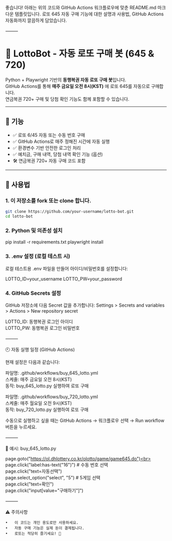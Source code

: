 좋습니다! 아래는 위의 코드와 GitHub Actions 워크플로우에 맞춘 README.md 마크다운 템플릿입니다. 로또 645 자동 구매 기능에 대한 설명과 사용법, GitHub Actions 자동화까지 깔끔하게 담았습니다.

⸻



# 🎰 LottoBot - 자동 로또 구매 봇 (645 & 720)

Python + Playwright 기반의 **동행복권 자동 로또 구매 봇**입니다.  
GitHub Actions를 통해 **매주 금요일 오전 8시(KST)** 에 로또 645를 자동으로 구매합니다.  
연금복권 720+ 구매 및 당첨 확인 기능도 함께 포함할 수 있습니다.

---

## 🧩 기능

- ✅ 로또 6/45 자동 또는 수동 번호 구매
- ✅ GitHub Actions로 매주 정해진 시간에 자동 실행
- ✅ 환경변수 기반 안전한 로그인 처리
- ✅ 예치금, 구매 내역, 당첨 내역 확인 기능 (옵션)
- 🛠 연금복권 720+ 자동 구매 코드 포함

---

## 🚀 사용법

### 1. 이 저장소를 **fork 또는 clone** 합니다.

```bash
git clone https://github.com/your-username/lotto-bot.git
cd lotto-bot
```


### 2. Python 및 의존성 설치

pip install -r requirements.txt
playwright install

### 3. .env 설정 (로컬 테스트 시)

로컬 테스트용 .env 파일을 만들어 아이디/비밀번호를 설정합니다:

LOTTO_ID=your_username
LOTTO_PW=your_password

### 4. GitHub Secrets 설정

GitHub 저장소에 다음 Secret 값을 추가합니다:
Settings > Secrets and variables > Actions > New repository secret


LOTTO_ID: 동행복권 로그인 아이디<br>
LOTTO_PW: 동행복권 로그인 비밀번호



⸻

🕘 자동 실행 일정 (GitHub Actions)

현재 설정은 다음과 같습니다:

파일명: .github/workflows/buy_645_lotto.yml<br>
스케줄: 매주 금요일 오전 8시(KST)<br>
동작: buy_645_lotto.py 실행하여 로또 구매

파일명: .github/workflows/buy_720_lotto.yml<br>
스케줄: 매주 월요일 오전 9시(KST)<br>
동작: buy_720_lotto.py 실행하여 로또 구매

수동으로 실행하고 싶을 때는 GitHub Actions → 워크플로우 선택 → Run workflow 버튼을 누르세요.

⸻

🧾 예시: buy_645_lotto.py

page.goto("https://ol.dhlottery.co.kr/olotto/game/game645.do")<br>
page.click("label:has-text(\"16\")")  # 수동 번호 선택<br>
page.click("text=자동선택")<br>
page.select_option("select", "5")     # 5게임 선택<br>
page.click("text=확인")<br>
page.click("input[value=\"구매하기\"]")


⸻

⚠️ 주의사항

	•	이 코드는 개인 용도로만 사용하세요.
	•	자동 구매 기능은 실제 돈이 결제됩니다.
	•	로또는 적당히 즐기세요! 🙏

